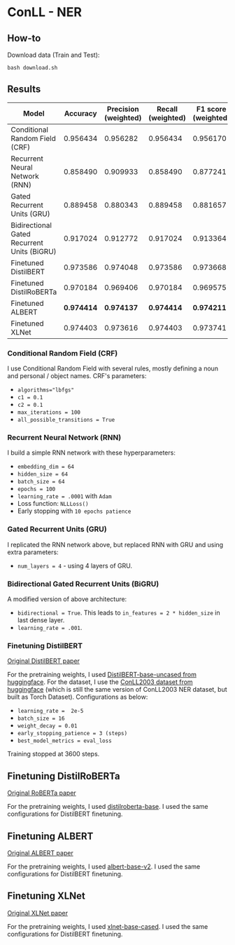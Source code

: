 # ConLL - NER

## How-to
Download data (Train and Test):
```
bash download.sh
```

## Results

| Model                                       | Accuracy     | Precision (weighted) | Recall (weighted) | F1 score (weighted) |
| ------------------------------------------- | ------------ | -------------------- | ----------------- | ------------------- |
| Conditional Random Field (CRF)              | 0.956434     | 0.956282             | 0.956434          | 0.956170            |
| Recurrent Neural Network (RNN)              | 0.858490     | 0.909933             | 0.858490          | 0.877241            |
| Gated Recurrent Units (GRU)                 | 0.889458     | 0.880343             | 0.889458          | 0.881657            |
| Bidirectional Gated Recurrent Units (BiGRU) | 0.917024     | 0.912772             | 0.917024          | 0.913364            |
| Finetuned DistilBERT                        | 0.973586     | 0.974048             | 0.973586          | 0.973668            |
| Finetuned DistilRoBERTa                     | 0.970184     | 0.969406             | 0.970184          | 0.969575            |
| Finetuned ALBERT                            | **0.974414** | **0.974137**         | **0.974414**      | **0.974211**        |
| Finetuned XLNet                             | 0.974403     | 0.973616             | 0.974403          | 0.973741            |

### Conditional Random Field (CRF)
I use Conditional Random Field with several rules, mostly defining a noun and personal / object names. CRF's parameters:
- `algorithms="lbfgs"`
- `c1 = 0.1`
- `c2 = 0.1`
- `max_iterations = 100`
- `all_possible_transitions = True`

### Recurrent Neural Network (RNN)
I build a simple RNN network with these hyperparameters:
- `embedding_dim = 64`
- `hidden_size = 64`
- `batch_size = 64`
- `epochs = 100`
- `learning_rate = .0001` with `Adam`
- Loss function: `NLLLoss()`
- Early stopping with `10 epochs patience`

### Gated Recurrent Units (GRU)
I replicated the RNN network above, but replaced RNN with GRU and using extra parameters:
- `num_layers = 4` - using 4 layers of GRU.

### Bidirectional Gated Recurrent Units (BiGRU)
A modified version of above architecture:
- `bidirectional = True`. This leads to `in_features = 2 * hidden_size` in last dense layer.
- `learning_rate = .001`.

### Finetuning DistilBERT
[Original DistilBERT paper](https://arxiv.org/abs/1910.01108)

For the pretraining weights, I used [DistilBERT-base-uncased from huggingface](https://huggingface.co/distilbert-base-uncased). For the dataset, I use the [ConLL2003 dataset from huggingface](https://huggingface.co/datasets/conll2003) (which is still the same version of ConLL2003 NER dataset, but built as Torch Dataset). Configurations as below:
- `learning_rate =  2e-5`
- `batch_size = 16`
- `weight_decay = 0.01`
- `early_stopping_patience = 3 (steps)`
- `best_model_metrics = eval_loss`

Training stopped at 3600 steps.

## Finetuning DistilRoBERTa
[Original RoBERTa paper](https://arxiv.org/abs/1907.11692)

For the pretraining weights, I used [distilroberta-base](https://huggingface.co/distilroberta-base). I used the same configurations for DistilBERT finetuning.

## Finetuning ALBERT
[Original ALBERT paper](https://arxiv.org/abs/1909.11942)

For the pretraining weights, I used [albert-base-v2](https://huggingface.co/albert-base-v2). I used the same configurations for DistilBERT finetuning.

## Finetuning XLNet
[Original XLNet paper](https://arxiv.org/abs/1906.08237)

For the pretraining weights, I used [xlnet-base-cased](https://huggingface.co/xlnet-base-cased). I used the same configurations for DistilBERT finetuning.